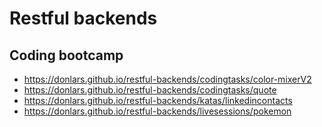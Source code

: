 # Restful backends
## Coding bootcamp

* https://donlars.github.io/restful-backends/codingtasks/color-mixerV2
* https://donlars.github.io/restful-backends/codingtasks/quote
* https://donlars.github.io/restful-backends/katas/linkedincontacts
* https://donlars.github.io/restful-backends/livesessions/pokemon
